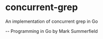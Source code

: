 # concurrent-grep
An implementation of concurrent grep in Go

-- Programming in Go by Mark Summerfield
